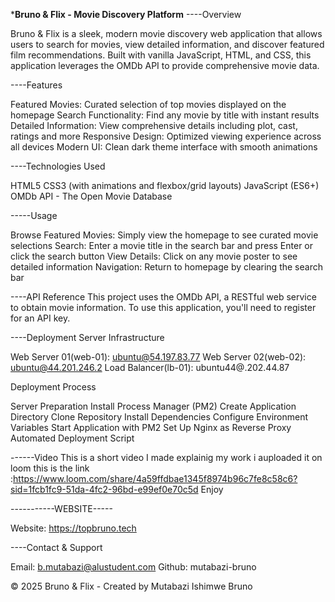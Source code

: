 *****Bruno & Flix - Movie Discovery Platform****
----Overview

Bruno & Flix is a sleek, modern movie discovery web application that allows users to search for movies, view detailed information, and discover featured film recommendations. Built with vanilla JavaScript, HTML, and CSS, this application leverages the OMDb API to provide comprehensive movie data.

----Features

Featured Movies: Curated selection of top movies displayed on the homepage
Search Functionality: Find any movie by title with instant results
Detailed Information: View comprehensive details including plot, cast, ratings and more
Responsive Design: Optimized viewing experience across all devices
Modern UI: Clean dark theme interface with smooth animations

----Technologies Used

HTML5
CSS3 (with animations and flexbox/grid layouts)
JavaScript (ES6+)
OMDb API - The Open Movie Database

-----Usage

Browse Featured Movies: Simply view the homepage to see curated movie selections
Search: Enter a movie title in the search bar and press Enter or click the search button
View Details: Click on any movie poster to see detailed information
Navigation: Return to homepage by clearing the search bar

----API Reference
This project uses the OMDb API, a RESTful web service to obtain movie information. To use this application, you'll need to register for an API key.

----Deployment
Server Infrastructure

Web Server 01(web-01): ubuntu@54.197.83.77
Web Server 02(web-02): ubuntu@44.201.246.2
Load Balancer(lb-01): ubuntu44@.202.44.87

Deployment Process

Server Preparation
Install Process Manager (PM2)
Create Application Directory
Clone Repository
Install Dependencies
Configure Environment Variables
Start Application with PM2
Set Up Nginx as Reverse Proxy
Automated Deployment Script

------Video 
This is a short video I made explainig my work i auploaded it on loom this is the link :https://www.loom.com/share/4a59ffdbae1345f8974b96c7fe8c58c6?sid=1fcb1fc9-51da-4fc2-96bd-e99ef0e70c5d Enjoy


-----------WEBSITE-----

Website: https://topbruno.tech

----Contact & Support

Email: b.mutabazi@alustudent.com
Github: mutabazi-bruno


© 2025 Bruno & Flix - Created by Mutabazi Ishimwe Bruno